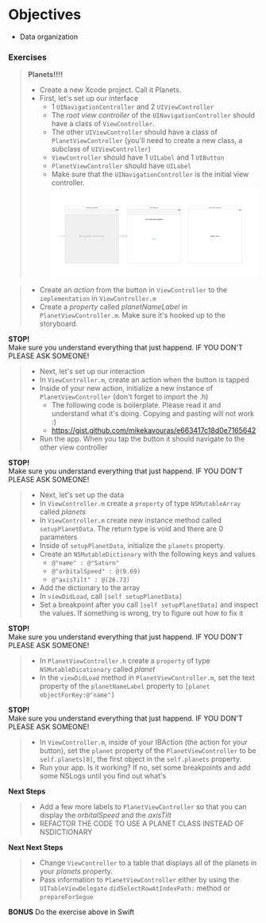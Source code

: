 # Objectives
* Data organization

### Exercises
> **Planets!!!!**
> * Create a new Xcode project. Call it Planets.
> * First, let's set up our interface
>    * 1 `UINavigationController` and 2 `UIViewController`
>    * The *root view controller* of the `UINavigationController` should have a class of `ViewController`.
>    * The other `UIViewController` should have a class of `PlanetViewController` (you'll need to create a new class, a subclass of `UIViewController`)
>    * `ViewController` should have 1 `UILabel` and 1 `UIButton`
>    * `PlanetViewController` should have `UILabel`
>    * Make sure that the `UINavigationController` is the initial view controller.
![image](https://github.com/accesscode-2-2/unit-1/blob/master/lessons/week-5/images/storyboard.png?raw=true)

> * Create an *action* from the button in `ViewController` to the `implementation` in `ViewController.m`
> * Create a *property* called *planetNameLabel* in `PlanetViewController.m`. Make sure it's hooked up to the storyboard.

**STOP!**   
Make sure you understand everything that just happend. IF YOU DON'T PLEASE ASK SOMEONE!

> * Next, let's set up our interaction 
> * In `ViewController.m`, create an action when the button is tapped
> * Inside of your new action, initialize a new instance of `PlanetViewController` (don't forget to import the .h)
>   * The following code is boilerplate. Please read it and understand what it's doing. Copying and pasting will not work :)
>   * https://gist.github.com/mikekavouras/e663417c18d0e7165642
> * Run the app. When you tap the button it should navigate to the other view controller

**STOP!**   
Make sure you understand everything that just happend. IF YOU DON'T PLEASE ASK SOMEONE!

> * Next, let's set up the data
> * In `ViewController.m` create a `property` of type `NSMutableArray` called *planets*
> * In `ViewController.m` create new instance method called `setupPlanetData`. The return type is void and there are 0 parameters
> * Inside of `setupPlanetData`, initialize the `planets` property.
> * Create an `NSMutableDictionary` with the following keys and values
>   * `@"name" : @"Saturn"`
>   * `@"orbitalSpeed" : @(9.69)`
>   * `@"axisTilt" : @(26.73)`
> * Add the dictionary to the array
> * In `viewDidLoad`, call `[self setupPlanetData]`
> * Set a breakpoint after you call `[self setupPlanetData]` and inspect the values. If something is wrong, try to figure out how to fix it

**STOP!**   
Make sure you understand everything that just happend. IF YOU DON'T PLEASE ASK SOMEONE!

> * In `PlanetViewController.h` create a `property` of type `NSMutableDicationary` called *planet*
> * In the `viewDidLoad` method in `PlanetViewController.m`, set the text property of the `planetNameLabel` property to `[planet objectForKey:@"name"]`

**STOP!**   
Make sure you understand everything that just happend. IF YOU DON'T PLEASE ASK SOMEONE!

> * In `ViewController.m`, inside of your IBAction (the action for your button), set the `planet` property of the `PlanetViewController` to be `self.planets[0]`, the first object in the `self.planets` property.
> * Run your app. Is it working? If no, set some breakpoints and add some NSLogs until you find out what's 

**Next Steps**
> * Add a few more labels to `PlanetViewController` so that you can display the *orbitalSpeed* and the *axisTilt*
> * REFACTOR THE CODE TO USE A PLANET CLASS INSTEAD OF NSDICTIONARY

**Next Next Steps**
> * Change `ViewController` to a table that displays all of the planets in your *planets* property.
> * Pass information to `PlanetViewController` either by using the `UITableViewDelegate` `didSelectRowAtIndexPath:` method or `prepareForSegue`

**BONUS** 
Do the exercise above in Swift
